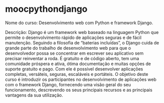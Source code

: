 # moocpythondjango
Nome do curso: Desenvolvimento web com Python e framework Django.

Descrição: Django é um framework web baseado na linguagem Python que permite o desenvolvimento rápido de aplicações seguras e de fácil manutenção. Seguindo a filosofia de “baterias incluídas”, o Django cuida de grande parte do trabalho de desenvolvimento web para que o desenvolvedor possa se concentrar em escrever seu aplicativo sem precisar reinventar a roda. É gratuito e de código aberto, tem uma comunidade próspera e ativa, ótima documentação e muitas opções de suporte gratuito e pago. Com ele é possível desenvolver aplicações completas, versáteis, seguras, escaláveis e portáteis. O objetivo deste curso é introduzir os participantes no desenvolvimento de aplicações web com o framework Django, fornecendo uma visão geral do seu funcionamento, descrevendo os seus principais recursos e as principais vantagens da sua utilização. 
